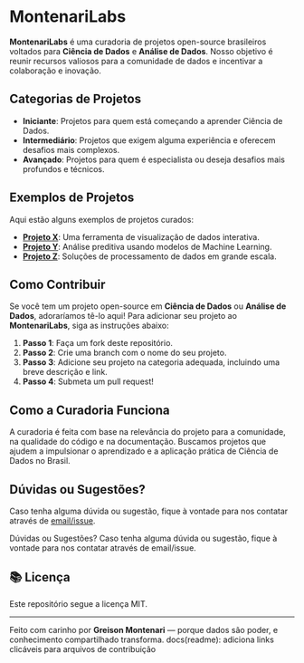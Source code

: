 # MontenariLabs

**MontenariLabs** é uma curadoria de projetos open-source brasileiros voltados para **Ciência de Dados** e **Análise de Dados**. Nosso objetivo é reunir recursos valiosos para a comunidade de dados e incentivar a colaboração e inovação.

## Categorias de Projetos

- **Iniciante**: Projetos para quem está começando a aprender Ciência de Dados.
- **Intermediário**: Projetos que exigem alguma experiência e oferecem desafios mais complexos.
- **Avançado**: Projetos para quem é especialista ou deseja desafios mais profundos e técnicos.

## Exemplos de Projetos

Aqui estão alguns exemplos de projetos curados:

- **[Projeto X](link)**: Uma ferramenta de visualização de dados interativa.
- **[Projeto Y](link)**: Análise preditiva usando modelos de Machine Learning.
- **[Projeto Z](link)**: Soluções de processamento de dados em grande escala.

## Como Contribuir

Se você tem um projeto open-source em **Ciência de Dados** ou **Análise de Dados**, adoraríamos tê-lo aqui! Para adicionar seu projeto ao **MontenariLabs**, siga as instruções abaixo:

1. **Passo 1**: Faça um fork deste repositório.
2. **Passo 2**: Crie uma branch com o nome do seu projeto.
3. **Passo 3**: Adicione seu projeto na categoria adequada, incluindo uma breve descrição e link.
4. **Passo 4**: Submeta um pull request!

## Como a Curadoria Funciona

A curadoria é feita com base na relevância do projeto para a comunidade, na qualidade do código e na documentação. Buscamos projetos que ajudem a impulsionar o aprendizado e a aplicação prática de Ciência de Dados no Brasil.

## Dúvidas ou Sugestões?

Caso tenha alguma dúvida ou sugestão, fique à vontade para nos contatar através de [email/issue](#).

Dúvidas ou Sugestões?
Caso tenha alguma dúvida ou sugestão, fique à vontade para nos contatar através de email/issue.
## 📚 Licença

Este repositório segue a licença MIT.

---

Feito com carinho por **Greison Montenari** — porque dados são poder, e conhecimento compartilhado transforma.
docs(readme): adiciona links clicáveis para arquivos de contribuição


